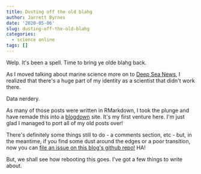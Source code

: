 ```yaml
---
title: Dusting off the old blahg
author: Jarrett Byrnes
date: '2020-05-06'
slug: dusting-off-the-old-blahg
categories:
  - science online
tags: []
---
```



Welp. It's been a spell. Time to bring ye olde blahg back.

As I moved talking about marine science more on to [Deep Sea News](http://deepseanews.com), I realized that there's a huge part of my identity as a scientist that didn't work there.

Data nerdery.

As many of those posts were written in RMarkdown, I took the plunge and have remade this into a [blogdown](https://bookdown.org/yihui/blogdown/) site. It's my first venture here. I'm just glad I managed to port all of my old posts over!

There's definitely some things still to do - a comments section, etc - but, in the meantime, if you find some dust around the edges or a poor transition, now you can [file an issue on this blog's github repo!](https://github.com/jebyrnes/imachordata) HA!

But, we shall see how rebooting this goes. I've got a few things to write about.
